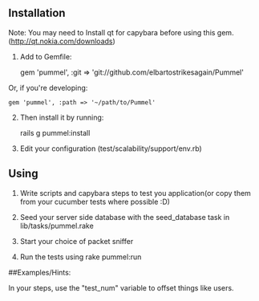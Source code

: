 ## Installation

Note: You may need to Install qt for capybara before using this gem.(http://qt.nokia.com/downloads)

1) Add to Gemfile:

    gem 'pummel', :git => 'git://github.com/elbartostrikesagain/Pummel'

Or, if you're developing:
 
    gem 'pummel', :path => '~/path/to/Pummel'

2) Then install it by running:

    rails g pummel:install

3) Edit your configuration (test/scalability/support/env.rb)

## Using

1) Write scripts and capybara steps to test you application(or copy them from your cucumber tests where possible :D)

2) Seed your server side database with the seed_database task in lib/tasks/pummel.rake

3) Start your choice of packet sniffer

4) Run the tests using rake pummel:run



##Examples/Hints:

In your steps, use the "test_num" variable to offset things like users.



